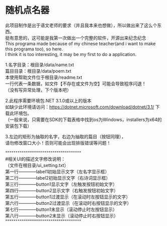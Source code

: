 # 随机点名器
此项目制作是出于语文老师的要求（并且我本来也想做），所以做出来了这么个东西。  
挺有意思的，这可能是我第一次做出一个完整的软件，开源出来纪念纪念  
This programa made because of my chinese teacher(and i want to make this programa too), so here.  
I think it is too interesting, it may be my first to do a application.  

1.名字目录：根目录/data/name.txt  
篇目目录：根目录/data/poem.txt  
本使用帮助文件位于根目录/readme.txt  
一行代表一条数据，如文件【不存在或文件为空】可能会导致程序闪退！  
（没有写异常处理，下个版本吧）  

2.此程序需要环境包.NET 3.1.0或以上的版本  
如缺少此环境请访问：https://dotnet.microsoft.com/download/dotnet/3.1/  下载此环境包。  
（一般来说，只需要在SDK的下载表格中找到os为Windows，installers为x64的安装包下载）  

3.左边的矩形为抽取的名字，右边为抽取的篇目（按钮同理），  
请勿修改窗口大小！否则可能会出现排版错误等问题！  

"""""""""""""""""""""""""""""""""""""  
#相关UI的描述文字修改说明：  
（文件在根目录/ui_setting.txt）  
第一行————label1初始显示文字（左名字显示框）  
第二行————label2初始显示文字（右诗词显示框）  
第三行————button1显示文字（左触发按钮初始文字）  
第四行————button2显示文字（右触发按钮初始文字）  
第五行————button1过渡显示（在滚动时左按钮显示的文字）  
第六行————button2过渡显示（在滚动时右按钮显示的文字）  
第七行————button1末显示（滚动停止时左按钮显示）  
第八行————button2末显示（滚动停止时右按钮显示）  
"""""""""""""""""""""""""""""""""""""  